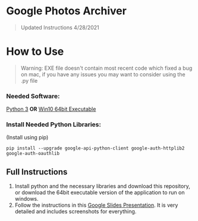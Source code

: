 # Google Photos Archiver

> Updated Instructions 4/28/2021

# How to Use
> Warning: EXE file doesn't contain most recent code which fixed a bug on mac, if you have any issues you may want to consider using the .py file
### Needed Software:
[Python 3](https://www.python.org/downloads/ "Python 3")
**OR**
[Win10 64bit Executable](https://github.com/NicholasDawson/GooglePhotosArchiver/raw/master/Google%20Photos%20Archiver.exe)

### Install Needed Python Libraries:
(Install using pip)

`pip install --upgrade google-api-python-client google-auth-httplib2 google-auth-oauthlib`

## Full Instructions
1. Install python and the necessary libraries and download this repository, or download the 64bit executable version of the application to run on windows.
2. Follow the instructions in this [Google Slides Presentation](https://docs.google.com/presentation/d/1nrNmM6iUSPXU5C9DjxG9gyaAAFKYXuMMeQVxqBYyRMM/edit?usp=sharing "Link"). It is very detailed and includes screenshots for everything.
